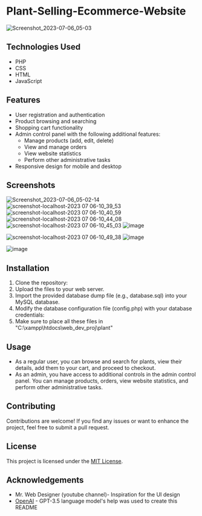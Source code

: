 # Plant-Selling-Ecommerce-Website

![Screenshot_2023-07-06_05-03](https://github.com/Ashutosh-aditya/Plant-Selling-Ecommerce-Website/assets/78680582/0aea8d45-8706-4b15-bd4a-3ed7407885bc)

## Technologies Used
- PHP
- CSS
- HTML
- JavaScript
## Features

- User registration and authentication
- Product browsing and searching
- Shopping cart functionality
- Admin control panel with the following additional features:
  - Manage products (add, edit, delete)
  - View and manage orders
  - View website statistics
  - Perform other administrative tasks
- Responsive design for mobile and desktop

## Screenshots
![Screenshot_2023-07-06_05-02-14](https://github.com/Ashutosh-aditya/Plant-Selling-Ecommerce-Website/assets/78680582/2899406e-2fc7-481a-92a1-a1d457d3dd88)
![screenshot-localhost-2023 07 06-10_39_53](https://github.com/Ashutosh-aditya/Plant-Selling-Ecommerce-Website/assets/78680582/0be6da5e-97f5-48bd-8455-2a7e8360a8d8)
![screenshot-localhost-2023 07 06-10_40_59](https://github.com/Ashutosh-aditya/Plant-Selling-Ecommerce-Website/assets/78680582/8fa56ac3-072b-468b-a38a-e60ad500ce77)
![screenshot-localhost-2023 07 06-10_44_08](https://github.com/Ashutosh-aditya/Plant-Selling-Ecommerce-Website/assets/78680582/b9f7cb85-4ad2-45f9-b6f8-7db374fca056)
![screenshot-localhost-2023 07 06-10_45_03](https://github.com/Ashutosh-aditya/Plant-Selling-Ecommerce-Website/assets/78680582/9a5a189c-520e-4b9c-a0c2-f14c010accdc)
![image](https://github.com/Ashutosh-aditya/Plant-Selling-Ecommerce-Website/assets/78680582/74128987-7e78-4007-af3c-a9dbe34cc2dd)

![screenshot-localhost-2023 07 06-10_49_38](https://github.com/Ashutosh-aditya/Plant-Selling-Ecommerce-Website/assets/78680582/981bfaa8-9758-4189-ad8e-a4875b76a940)
![image](https://github.com/Ashutosh-aditya/Plant-Selling-Ecommerce-Website/assets/78680582/f642a867-5dbc-4203-a655-25efa54d124a)

![image](https://github.com/Ashutosh-aditya/Plant-Selling-Ecommerce-Website/assets/78680582/9deb27b7-19ea-4de7-892f-ac55142a138a)




## Installation

1. Clone the repository:
2. Upload the files to your web server.
3. Import the provided database dump file (e.g., database.sql) into your MySQL database.
4. Modify the database configuration file (config.php) with your database credentials:
5. Make sure to place all these files in "C:\xampp\htdocs\web_dev_proj\plant"

## Usage

- As a regular user, you can browse and search for plants, view their details, add them to your cart, and proceed to checkout.
- As an admin, you have access to additional controls in the admin control panel. You can manage products, orders, view website statistics, and perform other administrative tasks.

## Contributing

Contributions are welcome! If you find any issues or want to enhance the project, feel free to submit a pull request.

## License

This project is licensed under the [MIT License](LICENSE).

## Acknowledgements

- Mr. Web Designer (youtube channel)- Inspiration for the UI design
- [OpenAI](https://openai.com/) - GPT-3.5 language model's help was used to create this README

